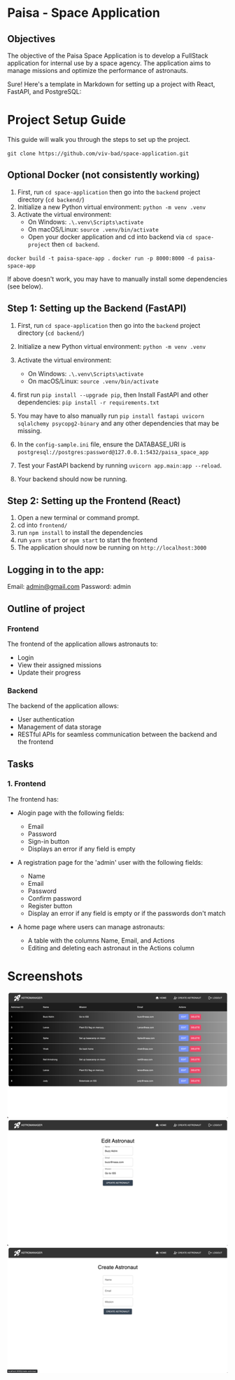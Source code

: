 # Paisa - Space Application

## Objectives

The objective of the Paisa Space Application is to develop a FullStack application for internal use by a space agency. The application aims to manage missions and optimize the performance of astronauts.

Sure! Here's a template in Markdown for setting up a project with React, FastAPI, and PostgreSQL:

# Project Setup Guide

This guide will walk you through the steps to set up the project.

`git clone https://github.com/viv-bad/space-application.git`

## Optional Docker (not consistently working)

1. First, run `cd space-application` then go into the `backend` project directory (`cd backend/`)
2. Initialize a new Python virtual environment: `python -m venv .venv`
3. Activate the virtual environment:
   - On Windows: `.\.venv\Scripts\activate`
   - On macOS/Linux: `source .venv/bin/activate`
   - Open your docker application and cd into backend via `cd space-project` then `cd backend`.

`docker build -t paisa-space-app .`
`docker run -p 8000:8000 -d paisa-space-app`

If above doesn't work, you may have to manually install some dependencies (see below).

## Step 1: Setting up the Backend (FastAPI)

1. First, run `cd space-application` then go into the `backend` project directory (`cd backend/`)
2. Initialize a new Python virtual environment: `python -m venv .venv`
3. Activate the virtual environment:

   - On Windows: `.\.venv\Scripts\activate`
   - On macOS/Linux: `source .venv/bin/activate`

4. first run `pip install --upgrade pip`, then Install FastAPI and other dependencies: `pip install -r requirements.txt`
5. You may have to also manually run `pip install fastapi uvicorn sqlalchemy psycopg2-binary` and any other dependencies that may be missing.
6. In the `config-sample.ini` file, ensure the DATABASE_URI is `postgresql://postgres:password@127.0.0.1:5432/paisa_space_app`
7. Test your FastAPI backend by running `uvicorn app.main:app --reload`.
8. Your backend should now be running.

## Step 2: Setting up the Frontend (React)

1. Open a new terminal or command prompt.
2. cd into `frontend/`
3. run `npm install` to install the dependencies
4. run `yarn start` or `npm start` to start the frontend
5. The application should now be running on `http://localhost:3000`

## Logging in to the app:

Email: admin@gmail.com
Password: admin

## Outline of project

### Frontend

The frontend of the application allows astronauts to:

- Login
- View their assigned missions
- Update their progress

### Backend

The backend of the application allows:

- User authentication
- Management of data storage
- RESTful APIs for seamless communication between the backend and the frontend

## Tasks

### 1. Frontend

The frontend has:

- Alogin page with the following fields:

  - Email
  - Password
  - Sign-in button
  - Displays an error if any field is empty

- A registration page for the 'admin' user with the following fields:

  - Name
  - Email
  - Password
  - Confirm password
  - Register button
  - Display an error if any field is empty or if the passwords don't match

- A home page where users can manage astronauts:
  - A table with the columns Name, Email, and Actions
  - Editing and deleting each astronaut in the Actions column

# Screenshots

!['main-table'](assets/main-table.png)
!['edit-page'](assets/edit-page.png)
!['create-page.png](assets/create-page.png)
